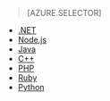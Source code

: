 > [AZURE.SELECTOR]
- [.NET](storage-dotnet-how-to-use-files)
- [Node.js]()
- [Java](storage-java-how-to-use-file-storage)
- [C++]()
- [PHP]()
- [Ruby]()
- [Python]()